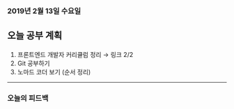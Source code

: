 ### 2019년 2월 13일 수요일

###

## 오늘 공부 계획

####

1. 프론트엔드 개발자 커리큘럼 정리 → 링크 2/2
2. Git 공부하기
3. 노마드 코더 보기 (순서 정리)

---

### 오늘의 피드백

